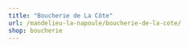 ```yaml
---
title: "Boucherie de La Côte"
url: /mandelieu-la-napoule/boucherie-de-la-cote/
shop: boucherie
---
```

